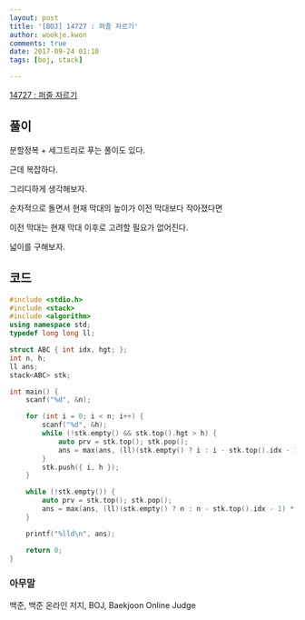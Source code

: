 ```yaml
---
layout: post
title: '[BOJ] 14727 : 퍼즐 자르기'
author: wookje.kwon
comments: true
date: 2017-09-24 01:10
tags: [boj, stack]

---
```


[14727 : 퍼즐 자르기](https://www.acmicpc.net/problem/14727)

## 풀이

분할정복 + 세그트리로 푸는 풀이도 있다.

근데 복잡하다.

그리디하게 생각해보자.

순차적으로 돌면서 현재 막대의 높이가 이전 막대보다 작아졌다면

이전 막대는 현재 막대 이후로 고려할 필요가 없어진다.

넓이를 구해보자.

## 코드

```cpp
#include <stdio.h>
#include <stack>
#include <algorithm>
using namespace std;
typedef long long ll;

struct ABC { int idx, hgt; };
int n, h;
ll ans;
stack<ABC> stk;

int main() {
	scanf("%d", &n);

	for (int i = 0; i < n; i++) {
		scanf("%d", &h);
		while (!stk.empty() && stk.top().hgt > h) {
			auto prv = stk.top(); stk.pop();
			ans = max(ans, (ll)(stk.empty() ? i : i - stk.top().idx - 1) * prv.hgt);
		}
		stk.push({ i, h });
	}

	while (!stk.empty()) {
		auto prv = stk.top(); stk.pop();
		ans = max(ans, (ll)(stk.empty() ? n : n - stk.top().idx - 1) * prv.hgt);
	}

	printf("%lld\n", ans);

	return 0;
}
```

### 아무말  
백준, 백준 온라인 저지, BOJ, Baekjoon Online Judge